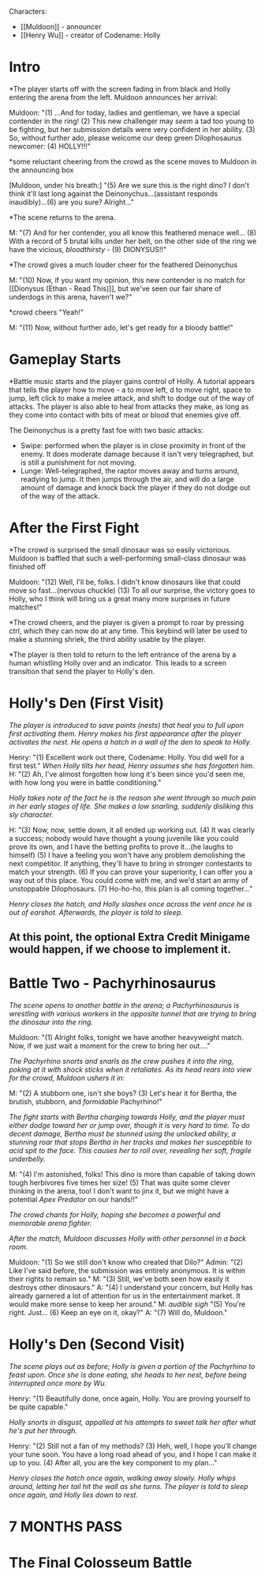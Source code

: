 Characters:
- [[Muldoon]] - announcer
- [[Henry Wu]] - creator of Codename: Holly


# Intro

*The player starts off with the screen fading in from black and Holly entering the arena from the left. Muldoon announces her arrival:

Muldoon: "(1) …And for today, ladies and gentleman, we have a special contender in the ring! (2) This new challenger may *seem* a tad too young to be fighting, but her submission details were very confident in her ability. (3) So, without further ado, please welcome our deep green Dilophosaurus newcomer: (4) HOLLY!!!"

*some reluctant cheering from the crowd as the scene moves to Muldoon in the announcing box

\[Muldoon, under his breath:] "(5) Are we sure this is the right dino? I don't think it'll last long against the Deinonychus...(assistant responds inaudibly)…(6) are you sure? Alright..."

*The scene returns to the arena.

M: "(7) And for her contender, you all know this feathered menace well... (8) With a record of 5 brutal kills under her belt, on the other side of the ring we have the vicious, *bloodthirsty* - (9) DIONYSUS!!"

*The crowd gives a much louder cheer for the feathered Deinonychus

M: "(10) Now, if you want my opinion, this new contender is no match for [[Dionysus (Ethan - Read This)]], but we've seen our fair share of underdogs in this arena, haven't we?"

*crowd cheers "Yeah!"

M: "(11) Now, without further ado, let's get ready for a bloody battle!"

# Gameplay Starts

*Battle music starts and the player gains control of Holly. A tutorial appears that tells the player how to move - a to move left, d to move right, space to jump, left click to make a melee attack, and shift to dodge out of the way of attacks. The player is also able to heal from attacks they make, as long as they come into contact with bits of meat or blood that enemies give off.

The Deinonychus is a pretty fast foe with two basic attacks:

- Swipe: performed when the player is in close proximity in front of the enemy. It does moderate damage because it isn't very telegraphed, but is still a punishment for not moving. 
- Lunge: Well-telegraphed, the raptor moves away and turns around, readying to jump. It then jumps through the air, and will do a large amount of damage and knock back the player if they do not dodge out of the way of the attack.

# After the First Fight

*The crowd is surprised the small dinosaur was so easily victorious. Muldoon is baffled that such a well-performing small-class dinosaur was finished off

Muldoon: "(12) Well, I'll be, folks. I didn't know dinosaurs like that could move so fast...(nervous chuckle) (13) To all our surprise, the victory goes to Holly, who I think will bring us a great many more surprises in future matches!"

*The crowd cheers, and the player is given a prompt to roar by pressing ctrl, which they can now do at any time. This keybind will later be used to make a stunning shriek, the third ability usable by the player.

*The player is then told to return to the left entrance of the arena by a human whistling Holly over and an indicator. This leads to a screen transition that send the player to Holly's den.

# Holly's Den (First Visit)

*The player is introduced to save points (nests) that heal you to full upon first activating them. Henry makes his first appearance after the player activates the nest. He opens a hatch in a wall of the den to speak to Holly.*

Henry: "(1) Excellent work out there, Codename: Holly. You did well for a first test."
*When Holly tilts her head, Henry assumes she has forgotten him.*
H: "(2) Ah, I've almost forgotten how long it's been since you'd seen me, with how long you were in battle conditioning."

*Holly takes note of the fact he is the reason she went through so much pain in her early stages of life. She makes a low snarling, suddenly disliking this sly character.*

H: "(3) Now, now, settle down, it all ended up working out. (4) It was clearly a success; nobody would have thought a young juvenile like you could prove its own, and I have the betting profits to prove it...(he laughs to himself) 
(5) I have a feeling you won't have any problem demolishing the next competitor. If anything, they'll have to bring in stronger contestants to match your strength. 
(6) If you can prove your superiority, I can offer you a way out of this place. You could come with me, and we'd start an army of unstoppable Dilophosaurs.
(7) Ho-ho-ho, this plan is all coming together..."

*Henry closes the hatch, and Holly slashes once across the vent once he is out of earshot. Afterwards, the player is told to sleep.*

## At this point, the optional Extra Credit Minigame would happen, if we choose to implement it.


# Battle Two - Pachyrhinosaurus

*The scene opens to another battle in the arena; a Pachyrhinosaurus is wrestling with various workers in the opposite tunnel that are trying to bring the dinosaur into the ring.*

Muldoon: "(1) Alright folks, tonight we have another heavyweight match. Now, if we just wait a moment for the crew to bring her out...."

*The Pachyrhino snorts and snarls as the crew pushes it into the ring, poking at it with shock sticks when it retaliates. As its head rears into view for the crowd, Muldoon ushers it in:*

M: "(2) A stubborn one, isn't she boys? (3) Let's hear it for Bertha, the brutish, stubborn, and *formidable* Pachyrhino!"

*The fight starts with Bertha charging towards Holly, and the player must either dodge toward her or jump over, though it is very hard to time. To do decent damage, Bertha must be stunned using the unlocked ability, a stunning roar that stops Bertha in her tracks and makes her susceptible to acid spit to the face. This causes her to roll over, revealing her soft, fragile underbelly.*



M: "(4) I'm astonished, folks! This dino is more than capable of taking down tough herbivores five times her size! (5) That was quite some clever thinking in the arena, too! I don't want to jinx it, but we might have a potential *Apex Predator* on our hands!!"

*The crowd chants for Holly, hoping she becomes a powerful and memorable arena fighter.*

*After the match, Muldoon discusses Holly with other personnel in a back room.*

Muldoon: "(1) So we still don't know who created that Dilo?"
Admin: "(2) Like I've said before, the submission was entirely anonymous. It is within their rights to remain so."
M: "(3) Still, we've both seen how easily it destroys other dinosaurs."
A: "(4) I understand your concern, but Holly has already garnered a lot of attention for us in the entertainment market. It would make more sense to keep her around."
M: *audible sigh* "(5) You're right. Just... 
(6) Keep an eye on it, okay?"
A: "(7) Will do, Muldoon."

# Holly's Den (Second Visit)

*The scene plays out as before; Holly is given a portion of the Pachyrhino to feast upon. Once she is done eating, she heads to her nest, before being interrupted once more by Wu.*

Henry: "(1) Beautifully done, once again, Holly. You are proving yourself to be quite capable."

*Holly snorts in disgust, appalled at his attempts to sweet talk her after what he's put her through.*

Henry: "(2) Still not a fan of my methods? (3) Heh, well, I hope you'll change your tune soon. You have a long road ahead of you, and I hope I can make it up to you. (4) After all, you are the key component to my plan..."

*Henry closes the hatch once again, walking away slowly. Holly whips around, letting her tail hit the wall as she turns. The player is told to sleep once again, and Holly lies down to rest.*

# 7 MONTHS PASS

# The Final Colosseum Battle